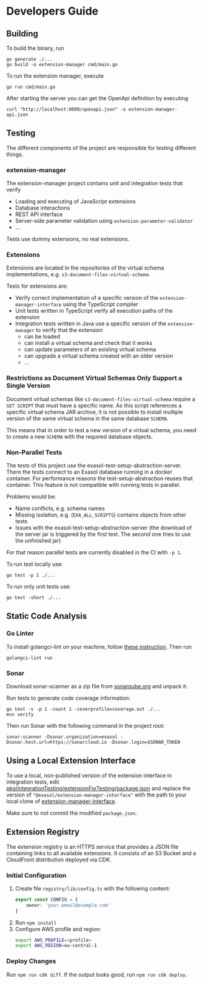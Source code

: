 # Developers Guide

## Building

To build the binary, run

```shell
go generate ./...
go build -o extension-manager cmd/main.go
```

To run the extension manager, execute

```shell
go run cmd/main.go
```

After starting the server you can get the OpenApi definition by executing

```shell
curl "http://localhost:8080/openapi.json" -o extension-manager-api.json
```

## Testing

The different components of the project are responsible for testing different
things.

### extension-manager

The extension-manager project contains unit and integration tests that verify
* Loading and executing of JavaScript extensions
* Database interactions
* REST API interface
* Server-side parameter validation using `extension-parameter-validator`
* ...

Tests use dummy extensions, no real extensions.

### Extensions

Extensions are located in the repositories of the virtual schema implementations, e.g. `s3-document-files-virtual-schema`.

Tests for extensions are:
* Verify correct implementation of a specific version of the
  `extension-manager-interface` using the TypeScript compiler
* Unit tests written in TypeScript verify all execution paths of the extension
* Integration tests written in Java use a specific version of the
  `extension-manager` to verify that the extension
  * can be loaded
  * can install a virtual schema and check that it works
  * can update parameters of an existing virtual schema
  * can upgrade a virtual schema created with an older version
  * ...

### Restrictions as Document Virtual Schemas Only Support a Single Version

Document virtual schemas like `s3-document-files-virtual-schema` require a
`SET SCRIPT` that must have a specific name. As this script references a
specific virtual schema JAR archive, it is not possible to install multiple
version of the same virtual schema in the same database `SCHEMA`.

This means that in order to test a new version of a virtual schema, you need
to create a new `SCHEMA` with the required database objects.

### Non-Parallel Tests

The tests of this project use the exasol-test-setup-abstraction-server. There
the tests connect to an Exasol database running in a docker container.  For
performance reasons the test-setup-abstraction reuses that container.  This
feature is not compatible with running tests in parallel.

Problems would be:

* Name conflicts, e.g. schema names
* Missing isolation, e.g. (`EXA_ALL_SCRIPTS`) contains objects from other tests
* Issues with the exasol-test-setup-abstraction-server (the download of the
  server jar is triggered by the first test. The second one tries to use the
  unfinished jar)

For that reason parallel tests are currently disabled in the CI with `-p 1`.

To run test locally use:

```shell
go test -p 1 ./...
```

To run only unit tests use:

```shell
go test -short ./...
```

## Static Code Analysis

### Go Linter

To install golangci-lint on your machine, follow [these instruction](https://golangci-lint.run/usage/install/#local-installation). Then run

```shell
golangci-lint run
```

### Sonar

Download sonar-scanner as a zip file from [sonarqube.org](https://docs.sonarqube.org/latest/analysis/scan/sonarscanner/) and unpack it.

Run tests to generate code coverage information:

```shell
go test -v -p 1 -count 1 -coverprofile=coverage.out ./...
mvn verify
```

Then run Sonar with the following command in the project root:

```shell
sonar-scanner -Dsonar.organization=exasol -Dsonar.host.url=https://sonarcloud.io -Dsonar.login=$SONAR_TOKEN
```

## Using a Local Extension Interface

To use a local, non-published version of the extension interface in integration tests, edit [pkg/integrationTesting/extensionForTesting/package.json](./../pkg/integrationTesting/extensionForTesting/package.json) and replace the version of `"@exasol/extension-manager-interface"` with the path to your local clone of [extension-manager-interface](https://github.com/exasol/extension-manager-interface).

Make sure to not commit the modified `package.json`.

## Extension Registry

The extension registry is an HTTPS service that provides a JSON file containing links to all available extensions. It consists of an S3 Bucket and a CloudFront distribution deployed via CDK.

### Initial Configuration

1. Create file `registry/lib/config.ts` with the following content:
    ```ts
    export const CONFIG = {
        owner: 'your.email@example.com'
    }
    ```
2. Run `npm install`
3. Configure AWS profile and region:
    ```sh
    export AWS_PROFILE=<profile>
    export AWS_REGION=eu-central-1
    ```

### Deploy Changes

Run `npm run cdk diff`. If the output looks good, run `npm run cdk deploy`.
